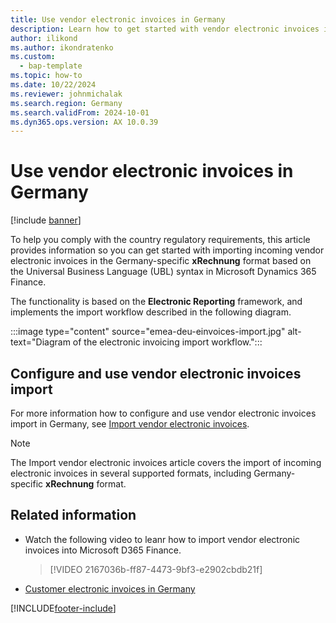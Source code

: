 ```yaml
---
title: Use vendor electronic invoices in Germany
description: Learn how to get started with vendor electronic invoices import for Germany in Microsoft Dynamics 365 Finance.
author: ilikond
ms.author: ikondratenko
ms.custom: 
  - bap-template
ms.topic: how-to
ms.date: 10/22/2024
ms.reviewer: johnmichalak
ms.search.region: Germany
ms.search.validFrom: 2024-10-01
ms.dyn365.ops.version: AX 10.0.39
---
```


# Use vendor electronic invoices in Germany

[!include [banner](../../includes/banner.md)]

To help you comply with the country regulatory requirements, this article provides information so you can get started with importing incoming vendor electronic invoices in the Germany-specific **xRechnung** format based on the Universal Business Language (UBL) syntax in Microsoft Dynamics 365 Finance.

The functionality is based on the **Electronic Reporting** framework, and implements the import workflow described in the following diagram.

:::image type="content" source="emea-deu-einvoices-import.jpg" alt-text="Diagram of the electronic invoicing import workflow."::: 

## Configure and use vendor electronic invoices import

For more information how to configure and use vendor electronic invoices import in Germany, see [Import vendor electronic invoices](../europe/emea-peppol-import.md).

> [!NOTE]
> The Import vendor electronic invoices article covers the import of incoming electronic invoices in several supported formats, including Germany-specific **xRechnung** format.

## Related information

- Watch the following video to leanr how to import vendor electronic invoices into Microsoft D365 Finance.

  > [!VIDEO 2167036b-ff87-4473-9bf3-e2902cbdb21f]

- [Customer electronic invoices in Germany](emea-deu-cust-e-invoices.md)

[!INCLUDE[footer-include](../../../includes/footer-banner.md)]

